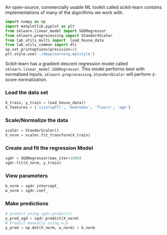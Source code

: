 An open-source, commercially usable ML toolkit called scikit-learn contains implementations of many of the algorithms we work with.

```python
import numpy as np
import matplotlib.pyplot as plt
from sklearn.linear_model import SGDRegressor
from sklearn.preprocessing import StandardScaler
from lab_utils_multi import  load_house_data
from lab_utils_common import dlc
np.set_printoptions(precision=2)
plt.style.use('./deeplearning.mplstyle')
```
Scikit-learn has a gradient descent regression model called `sklearn.linear_model.SGDRegressor`. This model performs best with normalized inputs. `sklearn.preprocessing.StandardScaler` will perform z-score normalization.

### Load the data set
```python
X_train, y_train = load_house_data()
X_features = ['size(sqft)', 'bedrooms', 'floors', 'age']
```

### Scale/Normalize the data
```python
scaler = StandarScaler()
X_norm = scaler.fit_transform(X_train)
```

### Create and fit the regression Model
```python
sgdr = SGDRegressor(max_iter=1000)
sgdr.fit(X_norm, y_train)
```

### View parameters
```python
b_norm = sgdr.intercept_
w_norm = sgdr.coef_
```

### Make predictions
```python
# predict using sgdr.predict()
y_pred_sgd = sgdr.predict(X_norm)
# Predict manually using w,b
y_pred = np.dot(X_norm, w_norm) + b_norm
```